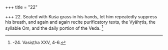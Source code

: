 +++
title = "22"

+++
22. Seated with Kuśa grass in his hands, let him repeatedly suppress his breath, and again and again recite purificatory texts, the Vyāhṛtis, the syllable Om, and the daily portion of the Veda. [^11] 


[^11]:  -24. Vasiṣṭha XXV, 4-6.
